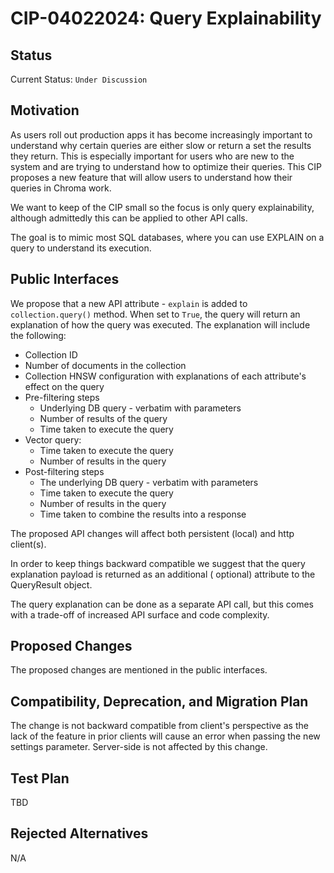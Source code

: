 # CIP-04022024: Query Explainability

## Status

Current Status: `Under Discussion`

## Motivation

As users roll out production apps it has become increasingly important to understand why certain queries are either slow
or return a set the results they return. This is especially important for users who are new to the system and are trying
to understand how to optimize their queries. This CIP proposes a new feature that will allow users to understand how
their queries in Chroma work.

We want to keep of the CIP small so the focus is only query explainability, although admittedly this can be applied to
other API calls.

The goal is to mimic most SQL databases, where you can use EXPLAIN on a query to understand its execution.

## Public Interfaces

We propose that a new API attribute - `explain` is added to `collection.query()` method. When set to `True`, the query
will return an explanation of how the query was executed. The explanation will include the following:

- Collection ID
- Number of documents in the collection
- Collection HNSW configuration with explanations of each attribute's effect on the query
- Pre-filtering steps
    - Underlying DB query - verbatim with parameters
    - Number of results of the query
    - Time taken to execute the query
- Vector query:
    - Time taken to execute the query
    - Number of results in the query
- Post-filtering steps
    - The underlying DB query - verbatim with parameters
    - Time taken to execute the query
    - Number of results in the query
    - Time taken to combine the results into a response

The proposed API changes will affect both persistent (local) and http client(s).

In order to keep things backward compatible we suggest that the query explanation payload is returned as an additional (
optional) attribute to the QueryResult object.

The query explanation can be done as a separate API call, but this comes with a
trade-off of increased API surface and code complexity.

## Proposed Changes

The proposed changes are mentioned in the public interfaces.

## Compatibility, Deprecation, and Migration Plan

The change is not backward compatible from client's perspective as the lack of the feature in prior clients will cause
an error when passing the new settings parameter. Server-side is not affected by this change.

## Test Plan

TBD

## Rejected Alternatives

N/A
